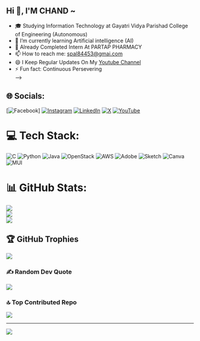 ## Hi  👋,  I'M CHAND ~
 

- 🎓 Studying Information Technology at  Gayatri Vidya Parishad College of Engineering (Autonomous)
- 🌱 I’m currently learning Artificial intelligence (AI)   
- 💼 Already Completed Intern At PARTAP PHARMACY 
- 📫 How to reach me: spal84453@gmai.com
- 😄 I Keep Regular Updates On My [Youtube Channel](https://www.youtube.com/@princechand1612)<br/>
- ⚡ Fun fact: Continuous Persevering  
-->

  
## 🌐 Socials:
[![Facebook](https://img.shields.io/badge/Facebook-%231877F2.svg?logo=Facebook&logoColor=white)] [![Instagram](https://img.shields.io/badge/Instagram-%23E4405F.svg?logo=Instagram&logoColor=white)](https://instagram.com/prince_chand_123) [![LinkedIn](https://img.shields.io/badge/LinkedIn-%230077B5.svg?logo=linkedin&logoColor=white)](https://linkedin.com/in/chand.) [![X](https://img.shields.io/badge/X-black.svg?logo=X&logoColor=white)](https://x.com/pc6907) [![YouTube](https://img.shields.io/badge/YouTube-%23FF0000.svg?logo=YouTube&logoColor=white)]([https://img.shields.io/badge/YouTube-%23FF0000.svg?logo=YouTube&logoColor=white)

# 💻 Tech Stack:
![C](https://img.shields.io/badge/c-%2300599C.svg?style=for-the-badge&logo=c&logoColor=white) ![Python](https://img.shields.io/badge/python-3670A0?style=for-the-badge&logo=python&logoColor=ffdd54) ![Java](https://img.shields.io/badge/java-%23ED8B00.svg?style=for-the-badge&logo=openjdk&logoColor=white) ![OpenStack](https://img.shields.io/badge/Openstack-%23f01742.svg?style=for-the-badge&logo=openstack&logoColor=white) ![AWS](https://img.shields.io/badge/AWS-%23FF9900.svg?style=for-the-badge&logo=amazon-aws&logoColor=white) ![Adobe](https://img.shields.io/badge/adobe-%23FF0000.svg?style=for-the-badge&logo=adobe&logoColor=white) ![Sketch](https://img.shields.io/badge/Sketch-FFB387?style=for-the-badge&logo=sketch&logoColor=black) ![Canva](https://img.shields.io/badge/Canva-%2300C4CC.svg?style=for-the-badge&logo=Canva&logoColor=white) ![MUI](https://img.shields.io/badge/MUI-%230081CB.svg?style=for-the-badge&logo=mui&logoColor=white)
# 📊 GitHub Stats:

![](https://github-readme-stats.vercel.app/api?username=chand6907&theme=dark&hide_border=false&include_all_commits=true&count_private=true)<br/>
![](https://github-readme-streak-stats.herokuapp.com/?user=chand6907&theme=dark&hide_border=false)<br/>
![](https://github-readme-stats.vercel.app/api/top-langs/?username=chand6907&theme=dark&hide_border=false&include_all_commits=true&count_private=true&layout=compact)


## 🏆 GitHub Trophies
![](https://github-profile-trophy.vercel.app/?username=chand6907&theme=radical&no-frame=false&no-bg=false&margin-w=4)

### ✍️ Random Dev Quote
![](https://quotes-github-readme.vercel.app/api?type=horizontal&theme=radical)

### 🔝 Top Contributed Repo
![](https://github-contributor-stats.vercel.app/api?username=chand6907&limit=5&theme=radical&combine_all_yearly_contributions=true)

---
[![](https://visitcount.itsvg.in/api?id=chand6907&icon=0&color=12)](https://visitcount.itsvg.in)

<!-- Proudly created with GPRM ( https://gprm.itsvg.in ) -->



